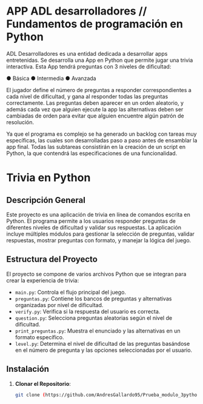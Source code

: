 # APP ADL desarrolladores // Fundamentos de programación en Python

ADL Desarrolladores es una entidad dedicada a desarrollar apps entretenidas.
Se desarrolla una App en Python que permite jugar una trivia interactiva. Esta App tendrá preguntas con 3 niveles de dificultad:

● Básica
● Intermedia
● Avanzada

El jugador define el número de preguntas a responder correspondientes a cada nivel de dificultad, y gana al responder todas las preguntas correctamente. Las preguntas deben aparecer en un orden aleatorio, y además cada vez que alguien ejecute la app las alternativas deben ser cambiadas de orden para evitar que alguien encuentre algún patrón de resolución.

Ya que el programa es complejo se ha generado un backlog con tareas muy específicas, las cuales son desarrolladas paso a paso antes de ensamblar la app final.
Todas las subtareas consistirán en la creación de un script en Python, la que contendrá las especificaciones de una funcionalidad.

# Trivia en Python

## Descripción General

Este proyecto es una aplicación de trivia en línea de comandos escrita en Python. El programa permite a los usuarios responder preguntas de diferentes niveles de dificultad y validar sus respuestas. La aplicación incluye múltiples módulos para gestionar la selección de preguntas, validar respuestas, mostrar preguntas con formato, y manejar la lógica del juego.

## Estructura del Proyecto

El proyecto se compone de varios archivos Python que se integran para crear la experiencia de trivia:

- `main.py`: Controla el flujo principal del juego.
- `preguntas.py`: Contiene los bancos de preguntas y alternativas organizadas por nivel de dificultad.
- `verify.py`: Verifica si la respuesta del usuario es correcta.
- `question.py`: Selecciona preguntas aleatorias según el nivel de dificultad.
- `print_preguntas.py`: Muestra el enunciado y las alternativas en un formato específico.
- `level.py`: Determina el nivel de dificultad de las preguntas basándose en el número de pregunta y las opciones seleccionadas por el usuario.

## Instalación

1. **Clonar el Repositorio**:
   ```bash
   git clone (https://github.com/AndresGallardo95/Prueba_modulo_3python.git)

